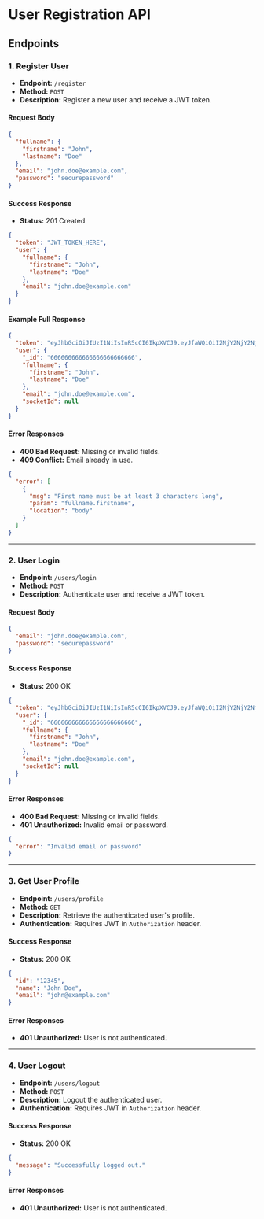 # User Registration API

## Endpoints

### 1. Register User

- **Endpoint:** `/register`
- **Method:** `POST`
- **Description:** Register a new user and receive a JWT token.

#### Request Body

```json
{
  "fullname": {
    "firstname": "John",
    "lastname": "Doe"
  },
  "email": "john.doe@example.com",
  "password": "securepassword"
}
```

#### Success Response

- **Status:** 201 Created

```json
{
  "token": "JWT_TOKEN_HERE",
  "user": {
    "fullname": {
      "firstname": "John",
      "lastname": "Doe"
    },
    "email": "john.doe@example.com"
  }
}
```

#### Example Full Response

```json
{
  "token": "eyJhbGciOiJIUzI1NiIsInR5cCI6IkpXVCJ9.eyJfaWQiOiI2NjY2NjY2NjY2NjY2NjY2NjY2NiIsImlhdCI6MTY4ODg4ODg4OH0.abc123def456ghi789jkl012mno345pqr678stu901vwx234yz567",
  "user": {
    "_id": "666666666666666666666666",
    "fullname": {
      "firstname": "John",
      "lastname": "Doe"
    },
    "email": "john.doe@example.com",
    "socketId": null
  }
}
```

#### Error Responses

- **400 Bad Request:** Missing or invalid fields.
- **409 Conflict:** Email already in use.

```json
{
  "error": [
    {
      "msg": "First name must be at least 3 characters long",
      "param": "fullname.firstname",
      "location": "body"
    }
  ]
}
```

---

### 2. User Login

- **Endpoint:** `/users/login`
- **Method:** `POST`
- **Description:** Authenticate user and receive a JWT token.

#### Request Body

```json
{
  "email": "john.doe@example.com",
  "password": "securepassword"
}
```

#### Success Response

- **Status:** 200 OK

```json
{
  "token": "eyJhbGciOiJIUzI1NiIsInR5cCI6IkpXVCJ9.eyJfaWQiOiI2NjY2NjY2NjY2NjY2NjY2NjY2NiIsImlhdCI6MTY4ODg4ODg4OH0.abc123def456ghi789jkl012mno345pqr678stu901vwx234yz567",
  "user": {
    "_id": "666666666666666666666666",
    "fullname": {
      "firstname": "John",
      "lastname": "Doe"
    },
    "email": "john.doe@example.com",
    "socketId": null
  }
}
```

#### Error Responses

- **400 Bad Request:** Missing or invalid fields.
- **401 Unauthorized:** Invalid email or password.

```json
{
  "error": "Invalid email or password"
}
```

---

### 3. Get User Profile

- **Endpoint:** `/users/profile`
- **Method:** `GET`
- **Description:** Retrieve the authenticated user's profile.
- **Authentication:** Requires JWT in `Authorization` header.

#### Success Response

- **Status:** 200 OK

```json
{
  "id": "12345",
  "name": "John Doe",
  "email": "john@example.com"
}
```

#### Error Responses

- **401 Unauthorized:** User is not authenticated.

---

### 4. User Logout

- **Endpoint:** `/users/logout`
- **Method:** `POST`
- **Description:** Logout the authenticated user.
- **Authentication:** Requires JWT in `Authorization` header.

#### Success Response

- **Status:** 200 OK

```json
{
  "message": "Successfully logged out."
}
```

#### Error Responses

- **401 Unauthorized:** User is not authenticated.
